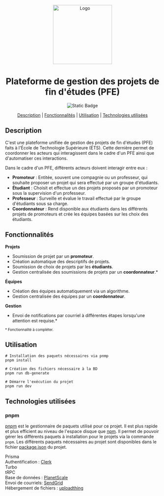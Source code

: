 <div align="center">

<a href="https://pfeetsmtl.systems/"><img src="https://pfeetsmtl.systems/pfe-etsmtl-marque/fond-rouge-avec-description/logo-pfe-fond-rouge-avec-description.svg" width="192" height="192" alt="Logo"/></a>

# Plateforme de gestion des projets de fin d'études (PFE)

![Static Badge](https://img.shields.io/badge/Statut_du_projet-D%C3%A9veloppement-blue)

[Description](https://github.com/VincentAudette/PFE-ETS/blob/documentation/README.md#description) | [Fonctionnalités](https://github.com/VincentAudette/PFE-ETS/blob/documentation/README.md#fonctionnalit%C3%A9s) | [Utilisation](https://github.com/VincentAudette/PFE-ETS/blob/documentation/README.md#utilisation) | [Technologies utilisées](https://github.com/VincentAudette/PFE-ETS/blob/documentation/README.md#technologies-utilis%C3%A9es)

</div>

## Description

C'est une plateforme unifiée de gestion des projets de fin d'études (PFE) faits à l'École de Technologie Supérieure (ÉTS). Cette dernière permet de coordonner les acteurs qui interagissent dans le cadre d'un PFE ainsi que d'automatiser ces interactions.

Dans le cadre d'un PFE, différents acteurs doivent interagir entre eux :

- **Promoteur** : Entitée, souvent une compagnie ou un professeur, qui souhaite proposer un projet qui sera effectué par un groupe d'étudiants.
- **Étudiant** : Choisit et effectue un des projets proposés par un promoteur sous la supervision d'un professeur.
- **Professeur** : Surveille et évalue le travail effectué par le groupe d'étudiants sous sa charge.
- **Coordonnateur** : Rend disponible aux étudiants dans les différents projets de promoteurs et crée les équipes basées sur les choix des étudiants.

## Fonctionnalités

**Projets**

- Soumission de projet par un **promoteur**.
- Création automatique des descriptifs de projets. 
- Soumission de choix de projets par les **étudiants**.
- Gestion centralisée des soumissions de projets par un **coordonnateur**.*


**Équipes**

- Création des équipes automatiquement via un algorithme.
- Gestion centralisée des équipes par un **coordonnateur**.

**Gestion**

- Envoi de notifications par courriel à différentes étapes lorsqu'une attention est requise.*


<sub>* Fonctionnalité à compléter.</sub>

## Utilisation
```shell
# Installation des paquets nécessaires via pnmp
pnpm install

# Création des fichiers nécessaire à la BD
pnpm run db-generate

# Démarre l'exécution du projet
pnpm run dev
```

## Technologies utilisées
### pnpm  
[pnpm](https://pnpm.io/) est le gestionnaire de paquets utilisé pour ce projet. Il est plus rapide et plus efficient au niveau de l'espace disque que [npm](https://www.npmjs.com/). Il permet de pouvoir gérer les différents paquets à installation pour le projets via la commande `pnpm`. Les différents paquets nécessaires au projet sont disponibles dans le fichier [package.json](https://github.com/VincentAudette/PFE-ETS/blob/documentation/package.json) du projet. 

Prisma  
Authentification : [Clerk](https://clerk.com)  
Turbo  
tRPC  
Base de données : [PlanetScale](https://planetscale.com)  
Envoi de courriels: [SendGrid](https://sendgrid.com/)  
Hébergement de fichiers : [uploadthing](https://uploadthing.com/) 